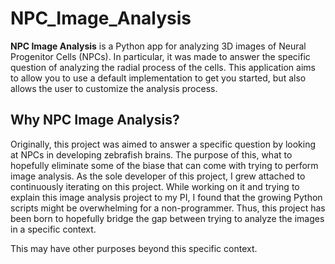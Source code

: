 # NPC_Image_Analysis
**NPC Image Analysis** is a Python app for analyzing 3D images of Neural Progenitor Cells (NPCs). In particular, it
was made to answer the specific question of analyzing the radial process of the cells. This application
aims to allow you to use a default implementation to get you started, but also allows the user to
customize the analysis process.

## Why NPC Image Analysis?

Originally, this project was aimed to answer a specific question by looking at NPCs in developing zebrafish
brains. The purpose of this, what to hopefully eliminate some of the biase that can come with trying to
perform image analysis. As the sole developer of this project, I grew attached to continuously iterating
on this project. While working on it and trying to explain this image analysis project to my PI, I found
that the growing Python scripts might be overwhelming for a non-programmer. Thus, this project has been 
born to hopefully bridge the gap between trying to analyze the images in a specific context.

This may have other purposes beyond this specific context. 
